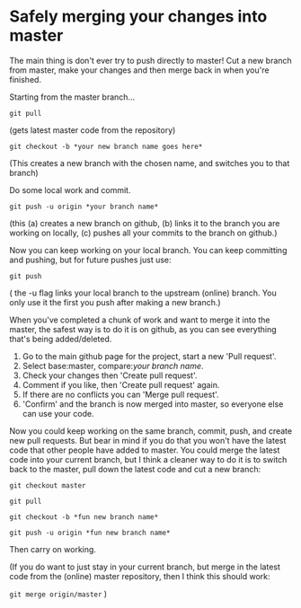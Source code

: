 Safely merging your changes into master
=======================================
The main thing is don't ever try to push directly to master! Cut a new branch from master, make your changes and then merge back in when you're finished.

Starting from the master branch...

  `git pull`
  
(gets latest master code from the repository)

  `git checkout -b *your new branch name goes here*`

(This creates a new branch with the chosen name, and switches you to that branch)

Do some local work and commit.

  `git push -u origin *your branch name*`
  
(this (a) creates a new branch on github, (b) links it to the branch you are working on locally,
(c) pushes all your commits to the branch on github.)

Now you can keep working on your local branch. You can keep committing and pushing, but for future pushes just use:

  `git push`
  
( the -u flag links your local branch to the upstream (online) branch. You only use it the first you push after making a new branch.)

When you've completed a chunk of work and want to merge it into the master, the safest way is to do it is on github, as you can see everything that's being added/deleted.

1. Go to the main github page for the project, start a new 'Pull request'.
2. Select base:master, compare:*your branch name*.
3. Check your changes then 'Create pull request'.
4. Comment if you like, then 'Create pull request' again.
5. If there are no conflicts you can 'Merge pull request'.
6. 'Confirm' and the branch is now merged into master, so everyone else can use your code.

Now you could keep working on the same branch, commit, push, and create new pull requests. But bear in mind if you do that you won't have the latest code that other people have added to master. You could merge the latest code into your current branch, but I think a cleaner way to do it is to switch back to the master, pull down the latest code and cut a new branch:

  `git checkout master`
  
  `git pull`
  
  `git checkout -b *fun new branch name*`
  
  `git push -u origin *fun new branch name*`
  

Then carry on working.

(If you do want to just stay in your current branch, but merge in the latest code from the (online) master repository, then I think this should work:

  `git merge origin/master`
)

